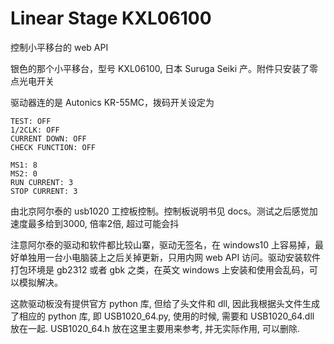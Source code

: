 # Linear Stage KXL06100

控制小平移台的 web API

银色的那个小平移台，型号 KXL06100, 日本 Suruga Seiki 产。附件只安装了零点光电开关

驱动器连的是 Autonics KR-55MC，拨码开关设定为

    TEST: OFF
    1/2CLK: OFF
    CURRENT DOWN: OFF
    CHECK FUNCTION: OFF

    MS1: 8
    MS2: 0
    RUN CURRENT: 3
    STOP CURRENT: 3


由北京阿尔泰的 usb1020 工控板控制。控制板说明书见 docs。测试之后感觉加速度最多给到3000, 倍率2倍, 超过可能会抖

注意阿尔泰的驱动和软件都比较山寨，驱动无签名，在 windows10 上容易掉，最好单独用一台小电脑装上之后关掉更新，只用内网 web API 访问。驱动安装软件打包环境是 gb2312 或者 gbk 之类，在英文 windows 上安装和使用会乱码，可以模拟解决。

这款驱动板没有提供官方 python 库, 但给了头文件和 dll, 因此我根据头文件生成了相应的 python 库, 即 USB1020_64.py, 使用的时候, 需要和 USB1020_64.dll 放在一起. USB1020_64.h 放在这里主要用来参考, 并无实际作用, 可以删除.

